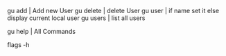 gu add <Name> <Email> | Add new User
gu delete <Name> | delete User
gu user <Name> | if name set it else display current local user
gu users | list all users

gu help | All Commands

flags -h
